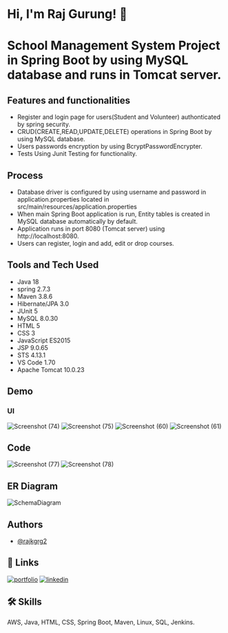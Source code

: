
# Hi, I'm Raj Gurung! 👋

# School Management System  Project in Spring Boot by using MySQL database and runs in Tomcat server.

## Features and functionalities
   * Register and login page for users(Student and Volunteer) authonticated by spring security.
   * CRUD(CREATE,READ,UPDATE,DELETE) operations in Spring Boot by using MySQL database.
   * Users passwords encryption by using BcryptPasswordEncrypter.
   * Tests Using Junit Testing for functionality.
   
 ## Process
   * Database driver is configured by using  username and password in application.properties located in src/main/resources/application.properties
   * When main Spring Boot application is run, Entity tables is created in MySQL database automatically by default.
   * Application runs in port 8080 (Tomcat server) using http://localhost:8080.
   * Users can register, login and add, edit or drop courses.
 ## Tools and Tech Used
 * Java 18 
 * spring 2.7.3
 * Maven 3.8.6
 * Hibernate/JPA 3.0
 * JUnit 5
 * MySQL 8.0.30
 * HTML 5
 * CSS 3
 * JavaScript ES2015
 * JSP 9.0.65
 * STS 4.13.1
 * VS Code 1.70
 * Apache Tomcat 10.0.23 



## Demo
### UI
![Screenshot (74)](https://user-images.githubusercontent.com/7123198/189034614-ae0ef990-0ee8-4f6e-9624-67d86afc11ef.png)
![Screenshot (75)](https://user-images.githubusercontent.com/7123198/189034620-304d7aa7-f866-43f9-b4d5-2604c2d53299.png)
![Screenshot (60)](https://user-images.githubusercontent.com/7123198/189034592-5807f5a7-7a91-43a1-98d2-6296791075f3.png)
![Screenshot (61)](https://user-images.githubusercontent.com/7123198/189034599-6719096d-7ea7-4996-bbcc-1889c8ddc3e4.png)
## Code
![Screenshot (77)](https://user-images.githubusercontent.com/7123198/189037751-058818cf-5af7-4b31-adaa-2d1e2e47504a.png)
![Screenshot (78)](https://user-images.githubusercontent.com/7123198/189037757-761a9ed1-27a8-4db2-880b-8faa72b68776.png)

## ER Diagram
![SchemaDiagram](https://user-images.githubusercontent.com/7123198/189035915-00428b24-1f5a-4d3c-8c34-213af411d9aa.png)

## Authors

- [@rajkgrg2](https://github.com/rajkgrg2)


## 🔗 Links
[![portfolio](https://img.shields.io/badge/my_portfolio-000?style=for-the-badge&logo=ko-fi&logoColor=white)](https://github.com/rajkgrg2)
[![linkedin](https://img.shields.io/badge/linkedin-0A66C2?style=for-the-badge&logo=linkedin&logoColor=white)](https://www.linkedin.com/in/raj-kumar-gurung-b8199623a/)






## 🛠 Skills
AWS, Java, HTML, CSS, Spring Boot, Maven, Linux, SQL, Jenkins.





